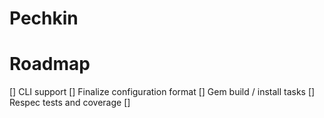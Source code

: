 # Pechkin

# Roadmap

[] CLI support
[] Finalize configuration format
[] Gem build / install tasks
[] Respec tests and coverage
[] 
